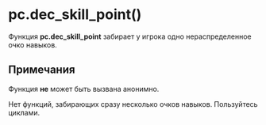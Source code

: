 # pc.dec_skill_point()
Функция **pc.dec_skill_point** забирает у игрока одно нераспределенное очко навыков.

## Примечания
Функция **не** может быть вызвана анонимно.

Нет функций, забирающих сразу несколько очков навыков. Пользуйтесь циклами.